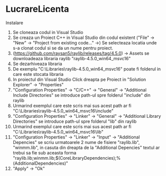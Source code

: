 # LucrareLicenta

Instalare

1. Se cloneaza codul in Visual Studio
2. Se creaza un Proiect C++ in Visual Studio din codul existent
   ("File" -> "New" -> "Project from existing code..." ->)
   Se selecteaza locatia unde s-a clonat codul si se da un nume pentru proiect.
3. (https://github.com/raysan5/raylib/releases/tag/4.5.0) -> Assets se downloadeaza libraria raylib "raylib-4.5.0_win64_msvc16"
4. Se dezarhiveaza libraria
5. De exemplu "C:\Libraries\raylib-4.5.0_win64_msvc16" poate fi folderul in care este stocata libraria
6. In proiectul din Visual Studio Click dreapta pe Proiect in "Solution Explorer" -> "Properties"
7. "Configuration Properties" -> "C/C++" -> "General" -> "Additional Include Directories" se introduce path-ul spre folderul "include" din raylib
8. Urmarind exemplul care este scris mai sus acest path ar fi "C:\Libraries\raylib-4.5.0_win64_msvc16\include"
9. "Configuration Properties" -> "Linker" -> "General" -> "Additional Library Directories" se introduce path-ul spre folderul "lib" din raylib
10. Urmarind exemplul care este scris mai sus acest path ar fi "C:\Libraries\raylib-4.5.0_win64_msvc16\lib"
11. "Configuration Properties" -> "Linker" -> "Input" -> "Additional Depencies" se scriu urmatoarele 2 nume de fisiere
    "raylib.lib", "winmm.lib", in casuta din dreapta de la "Additional Depencies" textul ar trebui sa fie sub aceasta forma "raylib.lib;winmm.lib;$(CoreLibraryDependencies);%(AdditionalDependencies)"
12. "Apply" -> "Ok"
